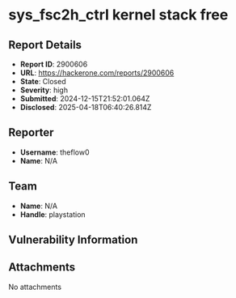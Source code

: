 # sys_fsc2h_ctrl kernel stack free

## Report Details
- **Report ID**: 2900606
- **URL**: https://hackerone.com/reports/2900606
- **State**: Closed
- **Severity**: high
- **Submitted**: 2024-12-15T21:52:01.064Z
- **Disclosed**: 2025-04-18T06:40:26.814Z

## Reporter
- **Username**: theflow0
- **Name**: N/A

## Team
- **Name**: N/A
- **Handle**: playstation

## Vulnerability Information


## Attachments
No attachments
